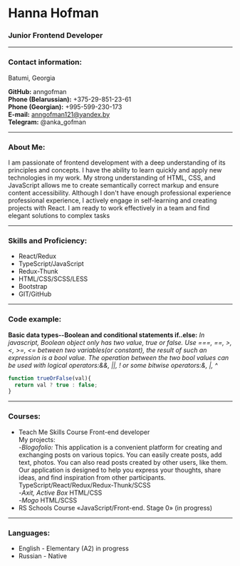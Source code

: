 # Hanna Hofman
### Junior Frontend Developer

---

### Contact information:

Batumi, Georgia

**GitHub:** anngofman<br>
**Phone (Belarussian):** +375-29-851-23-61 <br>
**Phone (Georgian):** +995-599-230-173<br>
**E-mail:** anngofman121@yandex.by<br>
**Telegram:** @anka_gofman

---

### About Me:



I am passionate of frontend development with a deep understanding of its principles and concepts. I have the ability to learn quickly and apply new technologies in my work. My strong understanding of HTML, CSS, and JavaScript allows me to create semantically correct markup and ensure content accessibility. Although  I don't have enough professional experience professional experience, I actively engage in self-learning and creating projects with React. I am ready to work effectively in a team and find elegant solutions to complex tasks

---

### Skills and Proficiency:

- React/Redux
- TypeScript/JavaScript
- Redux-Thunk
- HTML/CSS/SCSS/LESS
- Bootstrap
- GIT/GitHub

---

### Code example:

**Basic data types--Boolean and conditional statements if..else:**
*In javascript, Boolean object only has two value, true or false. Use ===, ==, >, <, >=, <= between two variables(or constant), the result of such an expression is a bool value. The operation between the two bool values can be used with logical operators:&&, ||, ! or some bitwise operators:&, |, ^*

```javascript
function trueOrFalse(val){
  return val ? true : false;             
}
```
---

### Courses:

- Teach Me Skills Course Front-end developer<br>
My projects:<br>
-*Blogofolio:* This application is a convenient platform for creating and exchanging posts on various topics. You can easily create posts, add text, photos. You can also read posts created by other users, like them. Our application is designed to help you express your thoughts, share ideas, and find inspiration from other participants.<br>
TypeScript/React/Redux/Redux-Thunk/SCSS<br>
-*Axit, Active Box* HTML/CSS<br>
-*Mogo* HTML/SCSS
- RS Schools Course «JavaScript/Front-end. Stage 0» (in progress)

---
### Languages:
- English - Elementary (A2) in progress
-  Russian - Native
